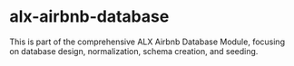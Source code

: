# alx-airbnb-database
This is part of the comprehensive ALX Airbnb Database Module, focusing on database design, normalization, schema creation, and seeding.
